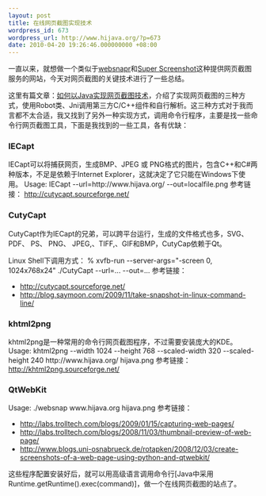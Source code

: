 ```yaml
---
layout: post
title: 在线网页截图实现技术
wordpress_id: 673
wordpress_url: http://www.hijava.org/?p=673
date: 2010-04-20 19:26:46.000000000 +08:00
---
```

一直以来，就想做一个类似于<a href="http://www.websnapr.com/" target="_blank">websnapr</a>和<a href="http://www.superscreenshot.com/" target="_blank">Super Screenshot</a>这种提供网页截图服务的网站，今天对网页截图的关键技术进行了一些总结。

这里有篇文章：<a href="http://blog.csdn.net/cping1982/archive/2010/03/06/5353049.aspx" target="_blank">如何以Java实现网页截图技术</a>，介绍了实现网页截图的三种方式，使用Robot类、Jni调用第三方C/C++组件和自行解析。这三种方式对于我而言都不太合适，我又找到了另外一种实现方式，调用命令行程序，主要是找一些命令行网页截图工具，下面是我找到的一些工具，各有优缺：
<h3>IECapt</h3>
IECapt可以将捕获网页，生成BMP、JPEG 或 PNG格式的图片，包含C++和C#两种版本，不足是依赖于Internet Explorer，这就决定了它只能在Windows下使用。
	Usage: IECapt --url=http://www.hijava.org/ --out=localfile.png
参考链接： <a href="http://cutycapt.sourceforge.net/" target="_blank">http://cutycapt.sourceforge.net/</a>
<h3>CutyCapt</h3>
CutyCapt作为IECapt的兄弟，可以跨平台运行，生成的文件格式也多，SVG、PDF、 PS、 PNG、 JPEG,、TIFF,、GIF和BMP，CutyCap依赖于Qt。

Linux Shell下调用方式：
	% xvfb-run --server-args="-screen 0, 1024x768x24" ./CutyCapt --url=... --out=...
参考链接：
<ul>
	<li><a href="http://cutycapt.sourceforge.net/" target="_blank">http://cutycapt.sourceforge.net/</a></li>
	<li><a href="http://blog.saymoon.com/2009/11/take-snapshot-in-linux-command-line/" target="_blank">http://blog.saymoon.com/2009/11/take-snapshot-in-linux-command-line/</a></li>
</ul>
<h3>khtml2png</h3>
khtml2png是一种常用的命令行网页截图程序，不过需要安装庞大的KDE。
	Usage: khtml2png --width 1024 --height 768 --scaled-width 320 --scaled-height 240 http://www.hijava.org/ hijava.png
参考链接： <a href="http://khtml2png.sourceforge.net/" target="_blank">http://khtml2png.sourceforge.net/</a>
<h3>QtWebKit</h3>
	Usage: ./websnap www.hijava.org hijava.png
参考链接：
<ul>
	<li><a href="http://labs.trolltech.com/blogs/2009/01/15/capturing-web-pages/" target="_blank">http://labs.trolltech.com/blogs/2009/01/15/capturing-web-pages/</a></li>
	<li><a href="http://labs.trolltech.com/blogs/2008/11/03/thumbnail-preview-of-web-page/" target="_blank">http://labs.trolltech.com/blogs/2008/11/03/thumbnail-preview-of-web-page/</a></li>
	<li><a href="http://www.blogs.uni-osnabrueck.de/rotapken/2008/12/03/create-screenshots-of-a-web-page-using-python-and-qtwebkit/" target="_blank">http://www.blogs.uni-osnabrueck.de/rotapken/2008/12/03/create-screenshots-of-a-web-page-using-python-and-qtwebkit/</a></li>
</ul>
这些程序配置安装好后，就可以用高级语言调用命令行[Java中采用Runtime.getRuntime().exec(command)]，做一个在线网页截图的站点了。
